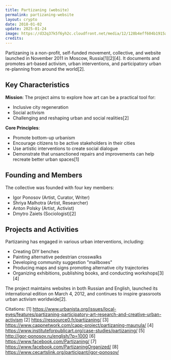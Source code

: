 ```yaml
---
title: Partizaning (website)
permalink: partizaning-website
layout: crypto
date: 2018-01-02
update: 2025-01-24
image: https://d32q37k5f6yh2c.cloudfront.net/media/12/128b4eff604b1915a962a475f1881402
credits:
---
```


Partizaning is a non-profit, self-funded movement, collective, and website launched in November 2011 in Moscow, Russia[1][2][4]. It documents and promotes art-based activism, urban interventions, and participatory urban re-planning from around the world[2].

## Key Characteristics

**Mission**: The project aims to explore how art can be a practical tool for:
- Inclusive city regeneration
- Social activism
- Challenging and reshaping urban and social realities[2]

**Core Principles**:
- Promote bottom-up urbanism
- Encourage citizens to be active stakeholders in their cities
- Use artistic interventions to create social dialogue
- Demonstrate that unsanctioned repairs and improvements can help recreate better urban spaces[1]

## Founding and Members

The collective was founded with four key members:
- Igor Ponosov (Artist, Curator, Writer)
- Shriya Malhotra (Artist, Researcher)
- Anton Polsky (Artist, Activist)
- Dmytro Zaiets (Sociologist)[2]

## Projects and Activities

Partizaning has engaged in various urban interventions, including:
- Creating DIY benches
- Painting alternative pedestrian crosswalks
- Developing community suggestion "mailboxes"
- Producing maps and signs promoting alternative city trajectories
- Organizing exhibitions, publishing books, and conducting workshops[3][4]

The project maintains websites in both Russian and English, launched its international edition on March 4, 2012, and continues to inspire grassroots urban activism worldwide[2].

Citations:
[1] https://www.urbanista.org/issues/local-eyes/features/partizaning-participatory-art-research-and-creative-urban-activism
[2] https://ressource0.fr/partizaning/
[3] https://www.cappnetwork.com/capp-project/partizaning-maunula/
[4] https://www.instituteforpublicart.org/case-studies/partizaning/
[5] http://igor-ponosov.ru/english/?p=1000
[6] https://www.facebook.com/Partizaning/
[7] https://www.facebook.com/PartizaningOrganized/
[8] https://www.cecartslink.org/participant/igor-ponosov/
